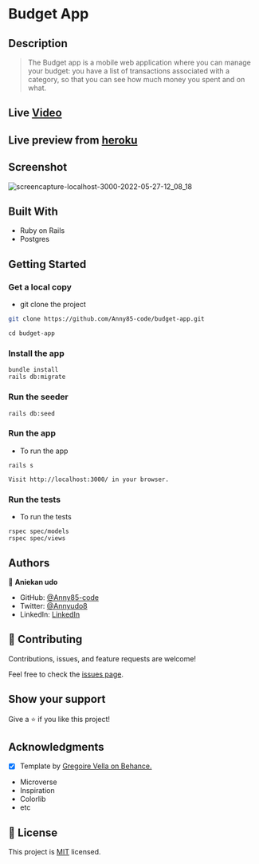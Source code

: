 # Budget App

## Description

> The Budget app is a mobile web application where you can manage your budget: you have a list of transactions associated with a category, so that you can see how much money you spent and on what.

## Live [Video](https://www.loom.com/share/907f420cec304a879128c3aa70946f31)


## Live preview from [heroku](https://budget-app-rail-0b47f5951d21.herokuapp.com/)

## Screenshot

![screencapture-localhost-3000-2022-05-27-12_08_18](https://user-images.githubusercontent.com/87186552/170690774-4b5d0b9e-36ac-4530-80e6-70000c73d467.png)

## Built With

- Ruby on Rails
- Postgres

## Getting Started

### Get a local copy

- git clone the project

```bash
git clone https://github.com/Anny85-code/budget-app.git
```

```
cd budget-app
```

### Install the app

```
bundle install
rails db:migrate
```

### Run the seeder

```
rails db:seed
```

### Run the app

- To run the app

```
rails s
```

```
Visit http://localhost:3000/ in your browser.
```

### Run the tests

- To run the tests

```
rspec spec/models
rspec spec/views
```

## Authors

👤 **Aniekan udo**

- GitHub: [@Anny85-code](https://github.com/Anny85-code)
- Twitter: [@Annyudo8](https://twitter.com/Anny_udo8)
- LinkedIn: [LinkedIn](https://www.linkedin.com/in/aniekan-udo-665b65213/)


## 🤝 Contributing

Contributions, issues, and feature requests are welcome!

Feel free to check the [issues page](../../issues/).

## Show your support

Give a ⭐️ if you like this project!

## Acknowledgments
- [x] Template by [Gregoire Vella on Behance.](https://www.behance.net/gregoirevella)
- Microverse
- Inspiration
- Colorlib
- etc

## 📝 License

This project is [MIT](./MIT.md) licensed.
